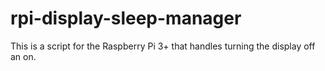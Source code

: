 # rpi-display-sleep-manager
This is a script for the Raspberry Pi 3+ that handles turning the display off an on.
